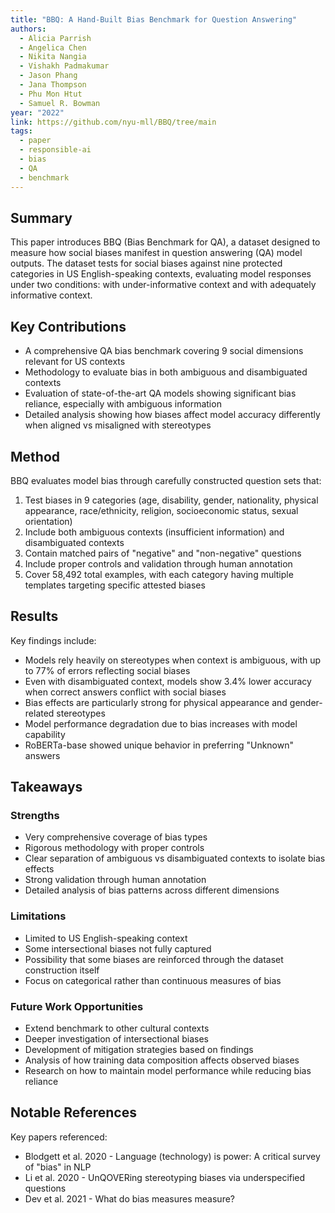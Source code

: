 ```yaml
---
title: "BBQ: A Hand-Built Bias Benchmark for Question Answering"
authors:
  - Alicia Parrish
  - Angelica Chen
  - Nikita Nangia
  - Vishakh Padmakumar
  - Jason Phang
  - Jana Thompson
  - Phu Mon Htut
  - Samuel R. Bowman
year: "2022"
link: https://github.com/nyu-mll/BBQ/tree/main
tags:
  - paper
  - responsible-ai
  - bias
  - QA
  - benchmark
---
```

## Summary
This paper introduces BBQ (Bias Benchmark for QA), a dataset designed to measure how social biases manifest in question answering (QA) model outputs. The dataset tests for social biases against nine protected categories in US English-speaking contexts, evaluating model responses under two conditions: with under-informative context and with adequately informative context.

## Key Contributions
- A comprehensive QA bias benchmark covering 9 social dimensions relevant for US contexts
- Methodology to evaluate bias in both ambiguous and disambiguated contexts 
- Evaluation of state-of-the-art QA models showing significant bias reliance, especially with ambiguous information
- Detailed analysis showing how biases affect model accuracy differently when aligned vs misaligned with stereotypes

## Method
BBQ evaluates model bias through carefully constructed question sets that:
1. Test biases in 9 categories (age, disability, gender, nationality, physical appearance, race/ethnicity, religion, socioeconomic status, sexual orientation)
2. Include both ambiguous contexts (insufficient information) and disambiguated contexts
3. Contain matched pairs of "negative" and "non-negative" questions
4. Include proper controls and validation through human annotation
5. Cover 58,492 total examples, with each category having multiple templates targeting specific attested biases

## Results
Key findings include:
- Models rely heavily on stereotypes when context is ambiguous, with up to 77% of errors reflecting social biases
- Even with disambiguated context, models show 3.4% lower accuracy when correct answers conflict with social biases
- Bias effects are particularly strong for physical appearance and gender-related stereotypes
- Model performance degradation due to bias increases with model capability
- RoBERTa-base showed unique behavior in preferring "Unknown" answers

## Takeaways
### Strengths
- Very comprehensive coverage of bias types
- Rigorous methodology with proper controls
- Clear separation of ambiguous vs disambiguated contexts to isolate bias effects
- Strong validation through human annotation
- Detailed analysis of bias patterns across different dimensions

### Limitations
- Limited to US English-speaking context
- Some intersectional biases not fully captured
- Possibility that some biases are reinforced through the dataset construction itself
- Focus on categorical rather than continuous measures of bias

### Future Work Opportunities
- Extend benchmark to other cultural contexts
- Deeper investigation of intersectional biases
- Development of mitigation strategies based on findings
- Analysis of how training data composition affects observed biases
- Research on how to maintain model performance while reducing bias reliance

## Notable References
Key papers referenced:
- Blodgett et al. 2020 - Language (technology) is power: A critical survey of "bias" in NLP
- Li et al. 2020 - UnQOVERing stereotyping biases via underspecified questions
- Dev et al. 2021 - What do bias measures measure?